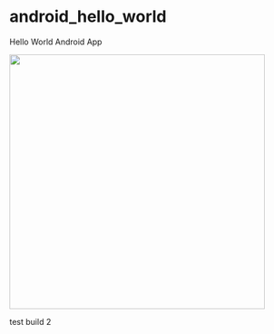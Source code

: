 android_hello_world
===================

Hello World Android App

<img src="http://i.imgur.com/dio0DXF.png" width="450" />

test build 2